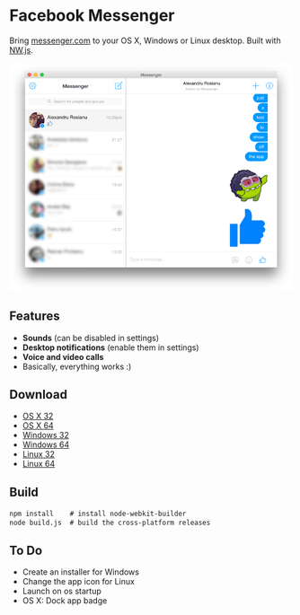 # Facebook Messenger

Bring [messenger.com](https://messenger.com) to your OS X, Windows or Linux desktop. Built with [NW.js](http://nwjs.io/).

![OS X Screenshot](screenshot.png)

## Features

* **Sounds** (can be disabled in settings)
* **Desktop notifications** (enable them in settings)
* **Voice and video calls**
* Basically, everything works :)

## Download

* [OS X 32](https://github.com/Aluxian/Facebook-Messenger-Desktop/blob/master/build/Messenger/osx32/Messenger.app)
* [OS X 64](https://github.com/Aluxian/Facebook-Messenger-Desktop/blob/master/build/Messenger/osx64/Messenger.app)
* [Windows 32](https://github.com/Aluxian/Facebook-Messenger-Desktop/blob/master/build/Messenger/win32)
* [Windows 64](https://github.com/Aluxian/Facebook-Messenger-Desktop/blob/master/build/Messenger/win64)
* [Linux 32](https://github.com/Aluxian/Facebook-Messenger-Desktop/blob/master/build/Messenger/linux32/)
* [Linux 64](https://github.com/Aluxian/Facebook-Messenger-Desktop/blob/master/build/Messenger/linux64/)

## Build

    npm install    # install node-webkit-builder
    node build.js  # build the cross-platform releases

## To Do

* Create an installer for Windows
* Change the app icon for Linux
* Launch on os startup
* OS X: Dock app badge
